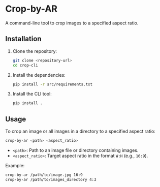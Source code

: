# Crop-by-AR

A command-line tool to crop images to a specified aspect ratio.

## Installation

1. Clone the repository:
    ```sh
    git clone <repository-url>
    cd crop-cli
    ```

2. Install the dependencies:
    ```sh
    pip install -r src/requirements.txt
    ```

3. Install the CLI tool:
    ```sh
    pip install .
    ```

## Usage

To crop an image or all images in a directory to a specified aspect ratio:

```sh
crop-by-ar <path> <aspect_ratio>
```

- `<path>`: Path to an image file or directory containing images.
- `<aspect_ratio>`: Target aspect ratio in the format `W:H` (e.g., `16:9`).

Example:

```sh
crop-by-ar /path/to/image.jpg 16:9
crop-by-ar /path/to/images_directory 4:3
```

